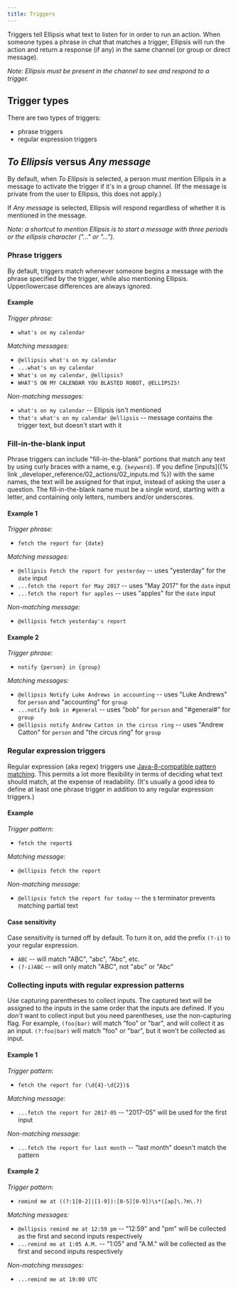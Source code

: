 ```yaml
---
title: Triggers
---
```


Triggers tell Ellipsis what text to listen for in order to run an action. When someone types a phrase in chat that matches a trigger, Ellipsis will run the action and return a response (if any) in the same channel (or group or direct message).

_Note: Ellipsis must be present in the channel to see and respond to a trigger._

## Trigger types

There are two types of triggers:
- phrase triggers
- regular expression triggers

## _To Ellipsis_ versus _Any message_

By default, when _To Ellipsis_ is selected, a person must mention Ellipsis in a message to activate the trigger if it's in a group channel. (If the message is private from the user to Ellipsis, this does not apply.)

If _Any message_ is selected, Ellipsis will respond regardless of whether it is mentioned in the message.

_Note: a shortcut to mention Ellipsis is to start a message with three periods or the ellipsis character ("..." or "…")._

### Phrase triggers

By default, triggers match whenever someone begins a message with the phrase specified by the trigger, while also mentioning Ellipsis. Upper/lowercase differences are always ignored.

#### Example

_Trigger phrase:_
- `what's on my calendar`

_Matching messages:_
- `@ellipsis what's on my calendar`
- `...what's on my calendar`
- `What's on my calendar, @ellipsis?`
- `WHAT'S ON MY CALENDAR YOU BLASTED ROBOT, @ELLIPSIS!`

_Non-matching messages:_
- `what's on my calendar` -- Ellipsis isn't mentioned
- `that's what's on my calendar @ellipsis` -- message contains the trigger text, but doesn't start with it

### Fill-in-the-blank input

Phrase triggers can include "fill-in-the-blank" portions that match any text by using curly braces with a name, e.g. `{keyword}`. If you define [inputs]({% link _developer_reference/02_actions/02_inputs.md %}) with the same names, the text will be assigned for that input, instead of asking the user a question. The fill-in-the-blank name must be a single word, starting with a letter, and containing only letters, numbers and/or underscores.

#### Example 1

_Trigger phrase:_
- `fetch the report for {date}`

_Matching messages:_
- `@ellipsis Fetch the report for yesterday` -- uses "yesterday" for the `date` input
- `...fetch the report for May 2017` -- uses "May 2017" for the `date` input
- `...fetch the report for apples` -- uses "apples" for the `date` input

_Non-matching message:_
- `@ellipsis fetch yesterday's report`

#### Example 2

_Trigger phrase:_
- `notify {person} in {group}`

_Matching messages:_
- `@ellipsis Notify Luke Andrews in accounting` -- uses "Luke Andrews" for `person` and "accounting" for `group`
- `...notify bob in #general` -- uses "bob" for `person` and "#general#" for `group`
- `@ellipsis notify Andrew Catton in the circus ring` -- uses "Andrew Catton" for `person` and "the circus ring" for `group`

### Regular expression triggers

Regular expression (aka regex) triggers use [Java-8-compatible pattern matching](https://docs.oracle.com/javase/8/docs/06_api/java/util/regex/Pattern.html). This permits a lot more flexibility in terms of deciding what text should match, at the expense of readability. (It's usually a good idea to define at least one phrase trigger in addition to any regular expression triggers.)

#### Example

_Trigger pattern:_
- `fetch the report$`

_Matching message:_
- `@ellipsis fetch the report`

_Non-matching message:_
- `@ellipsis fetch the report for today` -- the `$` terminator prevents matching partial text

#### Case sensitivity

Case sensitivity is turned off by default. To turn it on, add the prefix `(?-i)` to your regular expression.

- `ABC` -- will match "ABC", "abc", "Abc", etc.
- `(?-i)ABC` -- will only match "ABC", not "abc" or "Abc"

### Collecting inputs with regular expression patterns

Use capturing parentheses to collect inputs. The captured text will be assigned to the inputs in the same order that the inputs are defined. If you _don't_ want to collect input but you need parentheses, use the non-capturing flag. For example, `(foo|bar)` will match "foo" or "bar", and will collect it as an input. `(?:foo|bar)` will match "foo" or "bar", but it won't be collected as input.

#### Example 1

_Trigger pattern:_
- `fetch the report for (\d{4}-\d{2})$`

_Matching message:_
- `...fetch the report for 2017-05` -- "2017-05" will be used for the first input

_Non-matching message:_
- `...fetch the report for last month` -- "last month" doesn't match the pattern

#### Example 2

_Trigger pattern:_
- `remind me at ((?:1[0-2]|[1-9]):[0-5][0-9])\s*([ap]\.?m\.?)`

_Matching messages:_
- `@ellipsis remind me at 12:59 pm` -- "12:59" and "pm" will be collected as the first and second inputs respectively
- `...remind me at 1:05 A.M.` -- "1:05" and "A.M." will be collected as the first and second inputs respectively

_Non-matching messages:_
- `...remind me at 19:00 UTC`

